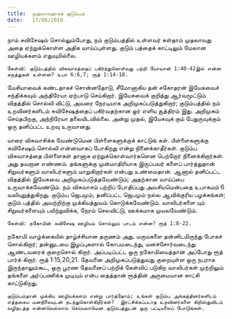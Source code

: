 ```yaml
---
title:  முதலாவதாகக் குடும்பம்
date:   17/06/2019
---
```


நாம் சுவிசேஷம் சொல்லும்போது, நம் குடும்பத்தில் உள்ளவர் கள்தாம் முதலாவது அதை ஏற்றுக்கொள்ள அதிக வாய்ப்புள்ளது. குடும் பத்தைக் காட்டிலும் மேலான ஊழியக்களம் எதுவுமில்லை.

`கேள்வி: குடும்பத்தில் விசுவாசத்தைப் பகிர்ந்துகொள்வது பற்றி யோவான் 1:40-42இல் என்ன கருத்துகள் உள்ளன? உபா 6:6,7; ரூத் 1:14-18.`

மேசியாவைக் கண்டதாகச் சொன்னதோடு, சீமோனாகிய தன் சகோதரன் இயேசுவைச் சந்திக்கவும் அந்திரேயா ஏற்பாடு செய்கிறார்.  இயேசுவைக் குறித்து ஆர்வமூட்டும் விதத்தில் சொல்லி விட்டு, அவரை நேரடியாக அறிமுகப்படுத்துகிறார்; குடும்பத்தில் நம் உறவினர்களிடம் சுவிசேஷத்தைப் பகிர்வதற்கான ஓர் எளிய சூத்திரம் இது.  அறிமுகம் செய்தபிறகு, அந்நிரேயா தலையிடவில்லை.  அன்று முதல், இயேசுவுக் கும் பேதுருவுக்கும் ஒரு தனிப்பட்ட உறவு உருவானது.

யாரை விசுவாசிக்க வேண்டுமென பிள்ளைகளுக்குக் காட்டுங் கள். பிள்ளைகளுக்கு சுவிசேஷம் சொல்லி என்னவாகப் போகிறது என்று நினைக்காதீர்கள்.  குடும்ப விசுவாசத்தை பிள்ளைகள் தானாக ஏற்றுக்கொள்வார்களென பெற்றோர் நினைக்கிறார்கள். அது தவறான எண்ணம்.  தங்களுக்கு முன்மாதிரியாக இருப்பவர் களைப் பார்த்துதான் சிறுவர்களும் வாலிபர்களும் மாறுகிறார்கள் என்பது உண்மைதான்.  ஆனால் தனிப்பட்ட விதத்தில் இயேசுவை அறிமுகப்படுத்தவேண்டும்; அதற்கான வாய்ப்பை உருவாக்கவேண்டும்.  நம் விசுவாசம் பற்றிப் போதிப்பது அவசியமென்பதை உபாகமம் 6 வலியுறுத்துகிறது.  குடும்ப ஜெபமும், தனிப்பட்ட ஜெபமும் நல்ல ஆவிக்குரிய பழக்கங்கள்; குடும் பத்தில் அவற்றிற்கு முக்கியத்துவம் கொடுக்கவேண்டும்.  வாலிபர்களை யும் சிறுவர்களையும் பயிற்றுவிக்க, நேரம் செலவிட்டு, ஊக்கமாக முயலவேண்டும்.

`கேள்வி: நகோமின் சுவிசேஷ ஊழியம் சொல்லும் பாடம் என்ன? ரூத் 1:8-22.`

நகோமி வாழ்க்கையில் தாழ்ச்சியான தருணம் அது.  மருமகளை தன்னிடமிருந்து போகச் சொல்கிறார்; தன்னுடயை இழப்புகளால் கோபமடைந்து, மனச்சோர்வடைந்து ஆண்டவரைக் குறைசொல் கிறார்.  அப்படிப்பட்ட ஒரு நகோமியைத்தான் அப்போது ரூத் பார்க் கிறார். ரூத் 1:15,20,21.  தேவனை அறிமுகப்படுத்துவது குறையுள்ள ஒரு நபராக இருந்தாலும்கூட, ஒரு பூரண தேவனைப் பற்றிக் கேள்விப் படுகிற வாலிபர்கள் முற்றிலும் தங்களை அர்ப்பணிக்க முடியும் என்ப தைத்தான் ரூத்தின் அருமையான சாட்சி காட்டுகிறது.

`குடும்பம்தான் முக்கிய ஊழியக்களம் என்று பார்த்தோம்; உங்கள் குடும்ப அங்கத்தினர்களிடம் எத்தகைய மனநிலையுடன் நடந்துகொள்கிறீர்கள்?  இரட்சிக்கப்படாத உறவினர்களை கிறிஸ்துவிடம் வழிநடத்த என்னவெல்லாம் செய்யலாமென குடும்பத்துடன் ஒரு பட்டியலைப் போடுங்கள்.`